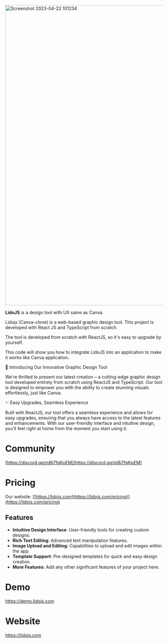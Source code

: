 <img width="960" alt="Screenshot 2023-04-22 101234" src="https://github.com/lidojs/canva-clone/assets/19285404/06249d78-3e6c-45a0-b14a-bd73c186fd84" />

**LidoJS** is a design tool with UX same as Canva.

Lidojs (Canva-clone) is a web-based graphic design tool. This project is developed with React JS and TypeScript from scratch.

The tool is developed from scratch with ReactJS, so it's easy to upgrade by yourself.

This code will show you how to integrate LidoJS into an application to make it works like Canva application.



🎨 Introducing Our Innovative Graphic Design Tool

We're thrilled to present our latest creation – a cutting-edge graphic design tool developed entirely from scratch using ReactJS and TypeScript. Our tool is designed to empower you with the ability to create stunning visuals effortlessly, just like Canva.

✨ Easy Upgrades, Seamless Experience

Built with ReactJS, our tool offers a seamless experience and allows for easy upgrades, ensuring that you always have access to the latest features and enhancements. With our user-friendly interface and intuitive design, you'll feel right at home from the moment you start using it.

# Community
[https://discord.gg/mBj7fqKpEM](https://discord.gg/mBj7fqKpEM)

# Pricing
Our website: [[https://lidojs.com](https://lidojs.com/pricing)](https://lidojs.com/pricing)

## Features

- **Intuitive Design Interface**: User-friendly tools for creating custom designs.
- **Rich Text Editing**: Advanced text manipulation features.
- **Image Upload and Editing**: Capabilities to upload and edit images within the app.
- **Template Support**: Pre-designed templates for quick and easy design creation.
- **More Features**: Add any other significant features of your project here.

# Demo
https://demo.lidojs.com

# Website
https://lidojs.com


